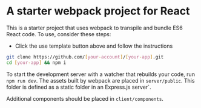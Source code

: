 # A starter webpack project for React

This is a starter project that uses webpack to transpile and bundle ES6 React code. To use, consider these steps:

* Click the use template button above and follow the instructions

```sh
git clone https://github.com/[your-account]/[your-app].git
cd [your-app] && npm i
```

To start the development server with a watcher that rebuilds your code, run `npm run dev`. The assets built by webpack are placed in `server/public`. This folder is defined as a static folder in an Express.js server`.

Additional components should be placed in `client/components`.
